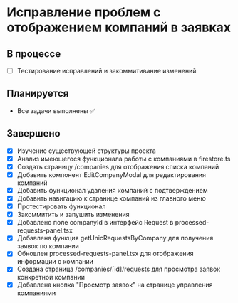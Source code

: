 # Исправление проблем с отображением компаний в заявках

## В процессе
- [ ] Тестирование исправлений и закоммитивание изменений

## Планируется
- Все задачи выполнены ✅

## Завершено
- [x] Изучение существующей структуры проекта
- [x] Анализ имеющегося функционала работы с компаниями в firestore.ts
- [x] Создать страницу /companies для отображения списка компаний
- [x] Добавить компонент EditCompanyModal для редактирования компаний
- [x] Добавить функционал удаления компаний с подтверждением
- [x] Добавить навигацию к странице компаний из главного меню
- [x] Протестировать функционал
- [x] Закоммитить и запушить изменения
- [x] Добавлено поле companyId в интерфейс Request в processed-requests-panel.tsx
- [x] Добавлена функция getUnicRequestsByCompany для получения заявок по компании
- [x] Обновлен processed-requests-panel.tsx для отображения информации о компании
- [x] Создана страница /companies/[id]/requests для просмотра заявок конкретной компании
- [x] Добавлена кнопка "Просмотр заявок" на странице управления компаниями
